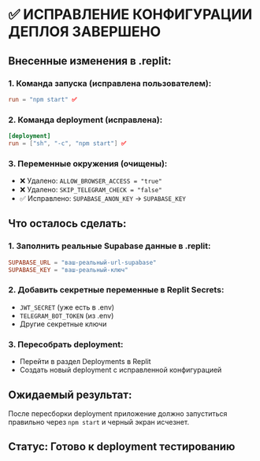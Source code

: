 # ✅ ИСПРАВЛЕНИЕ КОНФИГУРАЦИИ ДЕПЛОЯ ЗАВЕРШЕНО

## Внесенные изменения в .replit:

### 1. **Команда запуска (исправлена пользователем):**
```toml
run = "npm start" ✅
```

### 2. **Команда deployment (исправлена):**
```toml
[deployment]
run = ["sh", "-c", "npm start"] ✅
```

### 3. **Переменные окружения (очищены):**
- ❌ Удалено: `ALLOW_BROWSER_ACCESS = "true"`
- ❌ Удалено: `SKIP_TELEGRAM_CHECK = "false"`
- ✅ Исправлено: `SUPABASE_ANON_KEY` → `SUPABASE_KEY`

## Что осталось сделать:

### 1. **Заполнить реальные Supabase данные в .replit:**
```toml
SUPABASE_URL = "ваш-реальный-url-supabase"
SUPABASE_KEY = "ваш-реальный-ключ"
```

### 2. **Добавить секретные переменные в Replit Secrets:**
- `JWT_SECRET` (уже есть в .env)
- `TELEGRAM_BOT_TOKEN` (из .env)
- Другие секретные ключи

### 3. **Пересобрать deployment:**
- Перейти в раздел Deployments в Replit
- Создать новый deployment с исправленной конфигурацией

## Ожидаемый результат:
После пересборки deployment приложение должно запуститься правильно через `npm start` и черный экран исчезнет.

## Статус: Готово к deployment тестированию